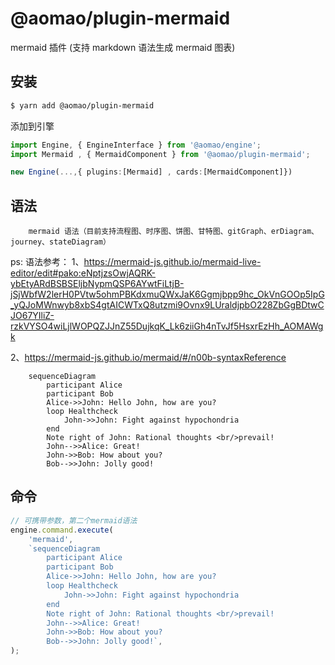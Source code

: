 # @aomao/plugin-mermaid

mermaid 插件 (支持 markdown 语法生成 mermaid 图表)

## 安装

```bash
$ yarn add @aomao/plugin-mermaid
```

添加到引擎

```ts
import Engine, { EngineInterface } from '@aomao/engine';
import Mermaid , { MermaidComponent } from '@aomao/plugin-mermaid';

new Engine(...,{ plugins:[Mermaid] , cards:[MermaidComponent]})
```

## 语法

```mermaid
	mermaid 语法（目前支持流程图、时序图、饼图、甘特图、gitGraph、erDiagram、journey、stateDiagram）
```

ps:
语法参考：
1、https://mermaid-js.github.io/mermaid-live-editor/edit#pako:eNptjzsOwjAQRK-ybEtyARdBSBSEljbNypmQSP6AYwtFiLtjB-jSjWbfW2lerH0PVtw5ohmPBKdxmuQWxJaK6Ggmjbpp9hc_OkVnGOOp5IpG_yQJoMWnwyb8xbS4gtAICWTxQ8utzmi9Ovnx9LUraldjpbO228ZbGgBDtwCJO67YIliZ-rzkVYSO4wiLjlWOPQZJJnZ55DujkqK_Lk6ziiGh4nTvJf5HsxrEzHh_AOMAWgk

2、https://mermaid-js.github.io/mermaid/#/n00b-syntaxReference

```mermaid
	sequenceDiagram
		participant Alice
		participant Bob
		Alice->>John: Hello John, how are you?
		loop Healthcheck
			John->>John: Fight against hypochondria
		end
		Note right of John: Rational thoughts <br/>prevail!
		John-->>Alice: Great!
		John->>Bob: How about you?
		Bob-->>John: Jolly good!
```

## 命令

```ts
// 可携带参数，第二个mermaid语法
engine.command.execute(
	'mermaid',
	`sequenceDiagram
		participant Alice
		participant Bob
		Alice->>John: Hello John, how are you?
		loop Healthcheck
			John->>John: Fight against hypochondria
		end
		Note right of John: Rational thoughts <br/>prevail!
		John-->>Alice: Great!
		John->>Bob: How about you?
		Bob-->>John: Jolly good!`,
);
```
